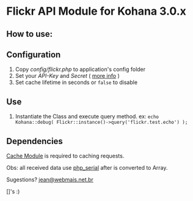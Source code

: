 Flickr API Module for Kohana 3.0.x
===================================

How to use:
-----------

Configuration
--------------

1.  Copy _config/flickr.php_ to application's config folder
2.  Set your _API-Key_ and _Secret_ ( [more info](http://www.flickr.com/services/api/keys/) )
3.  Set cache lifetime in seconds or `false` to disable

Use
----
1.  Instantiate the Class and execute query method. ex: `echo Kohana::debug( Flickr::instance()->query('flickr.test.echo') );`

Dependencies
-------------
[Cache Module](http://github.com/kohana/cache) is required to caching requests.


Obs: all received data use [php_serial](http://www.flickr.com/services/api/response.php.html) after is converted to Array.

Sugestions? jean@webmais.net.br

[]'s :)
